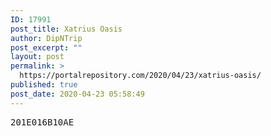 ```yaml
---
ID: 17991
post_title: Xatrius Oasis
author: DipNTrip
post_excerpt: ""
layout: post
permalink: >
  https://portalrepository.com/2020/04/23/xatrius-oasis/
published: true
post_date: 2020-04-23 05:58:49
---
```

<pre>201E016B10AE</pre>